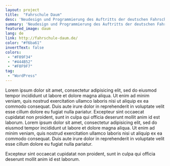 ```yaml
---
layout: project
title:  "Fahrschule Daum"
desc: 'Neudesign und Programmierung des Auftritts der deutschen Fahrschule Daum.'
summary: 'Neudesign und Programmierung des Auftritts der deutschen Fahrschule Daum. Orientiert an den Farben des alten originaldesigns wurde eine moderne Webseite entworfen und umgesetzt die zielführend auf allen Gerätegrößen zuverlässig Informationen des Unternehmens anzeigt.'
featured_image: daum
lang: de
link: http://fahrschule-daum.de/
color: "#f6ba61"
invertText: false
colors:
 - "#F09F34"
 - "#444B52"
 - "#F8F9F7"
tag:
 - "WordPress"
---
```

Lorem ipsum dolor sit amet, consectetur adipisicing elit, sed do eiusmod tempor incididunt ut labore et dolore magna aliqua. Ut enim ad minim veniam, quis nostrud exercitation ullamco laboris nisi ut aliquip ex ea commodo consequat. Duis aute irure dolor in reprehenderit in voluptate velit esse cillum dolore eu fugiat nulla pariatur. Excepteur sint occaecat cupidatat non proident, sunt in culpa qui officia deserunt mollit anim id est laborum. Lorem ipsum dolor sit amet, consectetur adipisicing elit, sed do eiusmod tempor incididunt ut labore et dolore magna aliqua. Ut enim ad minim veniam, quis nostrud exercitation ullamco laboris nisi ut aliquip ex ea commodo consequat. Duis aute irure dolor in reprehenderit in voluptate velit esse cillum dolore eu fugiat nulla pariatur.

Excepteur sint occaecat cupidatat non proident, sunt in culpa qui officia deserunt mollit anim id est laborum.
